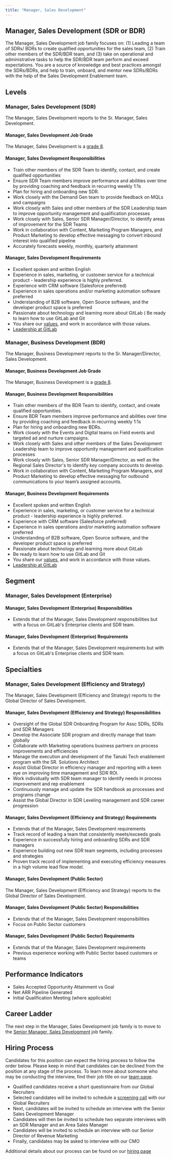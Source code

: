 ```yaml
---
title: "Manager, Sales Development"
---
```


## Manager, Sales Development (SDR or BDR)

The Manager, Sales Development job family focuses on: (1) Leading a team of SDRs/ BDRs to create qualified opportunities for the sales team, (2) Train other members of the SDR/BDR team, and (3) take on operational and administrative tasks to help the SDR/BDR team perform and exceed expectations. You are a source of knowledge and best practices amongst the SDRs/BDRs, and help to train, onboard, and mentor new SDRs/BDRs with the help of the Sales Development Enablement team.

## Levels

### Manager, Sales Development (SDR)

The Manager, Sales Development reports to the Sr. Manager, Sales Development.

#### Manager, Sales Development Job Grade

The Manager, Sales Development is a [grade 8](https://about.gitlab.com/handbook/total-rewards/compensation/compensation-calculator/#gitlab-job-grades).

#### Manager, Sales Development Responsibilities

- Train other members of the SDR Team to identify, contact, and create qualified opportunities
- Ensure SDR Team members improve performance and abilities over time by providing coaching and feedback in recurring weekly 1:1s
- Plan for hiring and onboarding new SDR.
- Work closely with the Demand Gen team to provide feedback on MQLs and campaigns
- Work closely with Sales and other members of the SDR Leadership team to improve opportunity management and qualification processes
- Work closely with Sales, Senior SDR Manager/Director, to identify areas of improvement for the SDR Teams
- Work in collaboration with Content, Marketing Program Managers, and Product Marketing to develop effective messaging to convert inbound interest into qualified pipeline
- Accurately forecasts weekly,  monthly, quarterly attainment

#### Manager, Sales Development Requirements

- Excellent spoken and written English
- Experience in sales, marketing, or customer service for a technical product - leadership experience is highly preferred.
- Experience with CRM software (Salesforce preferred)
- Experience in sales operations and/or marketing automation software preferred
- Understanding of B2B software, Open Source software, and the developer product space is preferred
- Passionate about technology and learning more about GitLab
( Be ready to learn how to use GitLab and Git
- You share our [values](/handbook/values/), and work in accordance with those values.
- [Leadership at GitLab](https://about.gitlab.com/company/team/structure/#management-group)

### Manager, Business Development (BDR)

The Manager, Business Development reports to the Sr. Manager/Director, Sales Development.

#### Manager, Business Development Job Grade

The Manager, Business Development is a [grade 8](https://about.gitlab.com/handbook/total-rewards/compensation/compensation-calculator/#gitlab-job-grades).

#### Manager, Business Development Responsibilities

- Train other members of the BDR Team to identify, contact, and create qualified opportunities.
- Ensure BDR Team members improve performance and abilities over time by providing coaching and feedback in recurring weekly 1:1s
- Plan for hiring and onboarding new BDRs.
- Work closely with the Events and Digital teams on Field events and targeted ad and nurture campaigns.
- Work closely with Sales and other members of the Sales Development Leadership team to improve opportunity management and qualification processes
- Work closely with Sales, Senior SDR Manager/Director, as well as the Regional Sales Director's to identify key company accounts to develop.
- Work in collaboration with Content, Marketing Program Managers, and Product Marketing to develop effective messaging for outbound communications to your team’s assigned accounts.

#### Manager, Business Development Requirements

- Excellent spoken and written English
- Experience in sales, marketing, or customer service for a technical product - leadership experience is highly preferred.
- Experience with CRM software (Salesforce preferred)
- Experience in sales operations and/or marketing automation software preferred
- Understanding of B2B software, Open Source software, and the developer product space is preferred
- Passionate about technology and learning more about GitLab
- Be ready to learn how to use GitLab and Git
- You share our [values](/handbook/values/), and work in accordance with those values.
- [Leadership at GitLab](https://about.gitlab.com/company/team/structure/#management-group)

## Segment

### Manager, Sales Development (Enterprise)

#### Manager, Sales Development (Enterprise) Responsibilities

- Extends that of the Manager, Sales Development responsibilities but with a focus on GitLab's Enterprise clients and SDR team.

#### Manager, Sales Development (Enterprise) Requirements

- Extends that of the Manager, Sales Development requirements but with a focus on GitLab's Enterprise clients and SDR team.

## Specialties

### Manager, Sales Development (Efficiency and Strategy)

The Manager, Sales Development (Efficiency and Strategy) reports to the Global Director of Sales Development.

#### Manager, Sales Development (Efficiency and Strategy) Responsibilities

- Oversight of the Global SDR Onboarding Program for Assc SDRs, SDRs and SDR Managers
- Develop the Associate SDR program and directly manage that team globally
- Collaborate with Marketing operations business partners on process improvements and efficiencies
- Manage the execution and development of the Tanuki Tech enablement program with the SR. Solutions Architect
- Assist Global Director in efficiency manager and reporting with a keen eye on improving time management and SDR ROI.
- Work individually with SDR team manager to identify needs in process improvement and rep enablement
- Continuously manage and update the SDR handbook as processes and programs change
- Assist the Global Director in SDR Leveling management and SDR career progression

#### Manager, Sales Development (Efficiency and Strategy) Requirements

- Extends that of the Manager, Sales Development requirements
- Track record of leading a team that consistently meets/exceeds goals
- Experience in successfully hiring and onboarding SDRs and SDR managers
- Experience building out new SDR team segments, including processes and strategies  
- Proven track record of implementing and executing efficiency measures in a high volume lead flow model.

#### Manager, Sales Development (Public Sector)

The Manager, Sales Development (Efficiency and Strategy) reports to the Global Director of Sales Development.

#### Manager, Sales Development (Public Sector) Responsibilities

- Extends that of the Manager, Sales Development responsibilities
- Focus on Public Sector customers

#### Manager, Sales Development (Public Sector) Requirements

- Extends that of the Manager, Sales Development requirements
- Previous experience working with Public Sector based customers or teams

## Performance Indicators

- Sales Accepted Opportunity Attainment vs Goal
- Net ARR Pipeline Generated
- Initial Qualification Meeting (where applicable)

## Career Ladder

The next step in the Manager, Sales Development job family is to move to the [Senior Manager, Sales Development](/job-families/marketing/senior-sales-development-manager-acceleration/) job family.

## Hiring Process

Candidates for this position can expect the hiring process to follow the order below. Please keep in mind that candidates can be declined from the position at any stage of the process. To learn more about someone who may be conducting the interview, find their job title on our [team page](https://about.gitlab.com/company/team/).

- Qualified candidates receive a short questionnaire from our Global Recruiters
- Selected candidates will be invited to schedule a [screening call](https://about.gitlab.com/handbook/hiring/#screening-call) with our Global Recruiters
- Next, candidates will be invited to schedule an interview with the Senior Sales Development Manager
- Candidates will then be invited to schedule two separate interviews with an SDR Manager and an Area Sales Manager
- Candidates will be invited to schedule an interview with our Senior Director of Revenue Marketing
- Finally, candidates may be asked to interview with our CMO

Additional details about our process can be found on our [hiring page](https://about.gitlab.com/handbook/hiring/)
